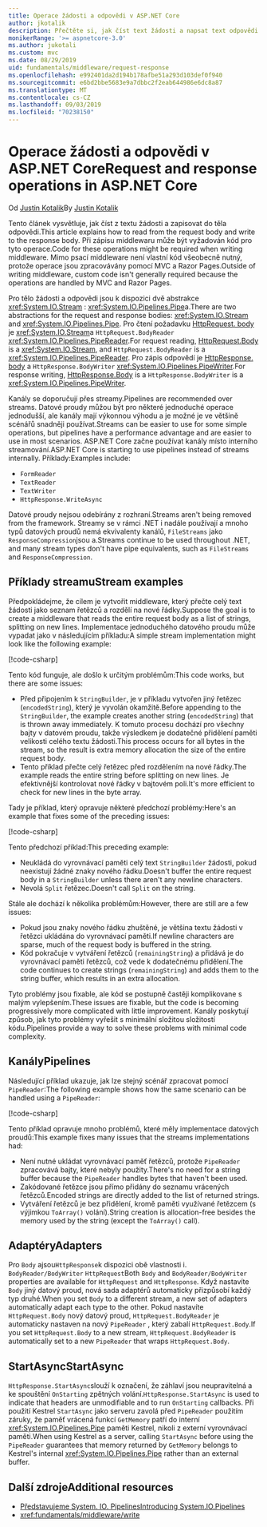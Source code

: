 ```yaml
---
title: Operace žádosti a odpovědi v ASP.NET Core
author: jkotalik
description: Přečtěte si, jak číst text žádosti a napsat text odpovědi v ASP.NET Core.
monikerRange: '>= aspnetcore-3.0'
ms.author: jukotali
ms.custom: mvc
ms.date: 08/29/2019
uid: fundamentals/middleware/request-response
ms.openlocfilehash: e992401da2d194b178afbe51a293d103def0f940
ms.sourcegitcommit: e6bd2bbe5683e9a7dbbc2f2eab644986e6dc8a87
ms.translationtype: MT
ms.contentlocale: cs-CZ
ms.lasthandoff: 09/03/2019
ms.locfileid: "70238150"
---
```

# <a name="request-and-response-operations-in-aspnet-core"></a><span data-ttu-id="af054-103">Operace žádosti a odpovědi v ASP.NET Core</span><span class="sxs-lookup"><span data-stu-id="af054-103">Request and response operations in ASP.NET Core</span></span>

<span data-ttu-id="af054-104">Od [Justin Kotalik](https://github.com/jkotalik)</span><span class="sxs-lookup"><span data-stu-id="af054-104">By [Justin Kotalik](https://github.com/jkotalik)</span></span>

<span data-ttu-id="af054-105">Tento článek vysvětluje, jak číst z textu žádosti a zapisovat do těla odpovědi.</span><span class="sxs-lookup"><span data-stu-id="af054-105">This article explains how to read from the request body and write to the response body.</span></span> <span data-ttu-id="af054-106">Při zápisu middlewaru může být vyžadován kód pro tyto operace.</span><span class="sxs-lookup"><span data-stu-id="af054-106">Code for these operations might be required when writing middleware.</span></span> <span data-ttu-id="af054-107">Mimo psací middleware není vlastní kód všeobecně nutný, protože operace jsou zpracovávány pomocí MVC a Razor Pages.</span><span class="sxs-lookup"><span data-stu-id="af054-107">Outside of writing middleware, custom code isn't generally required because the operations are handled by MVC and Razor Pages.</span></span>

<span data-ttu-id="af054-108">Pro tělo žádosti a odpovědi jsou k dispozici dvě abstrakce <xref:System.IO.Stream> : <xref:System.IO.Pipelines.Pipe>a.</span><span class="sxs-lookup"><span data-stu-id="af054-108">There are two abstractions for the request and response bodies: <xref:System.IO.Stream> and <xref:System.IO.Pipelines.Pipe>.</span></span> <span data-ttu-id="af054-109">Pro čtení požadavku [HttpRequest. body](xref:Microsoft.AspNetCore.Http.HttpRequest.Body) je <xref:System.IO.Stream>a `HttpRequest.BodyReader` <xref:System.IO.Pipelines.PipeReader>.</span><span class="sxs-lookup"><span data-stu-id="af054-109">For request reading, [HttpRequest.Body](xref:Microsoft.AspNetCore.Http.HttpRequest.Body) is a <xref:System.IO.Stream>, and `HttpRequest.BodyReader` is a <xref:System.IO.Pipelines.PipeReader>.</span></span> <span data-ttu-id="af054-110">Pro zápis odpovědí je [HttpResponse. body](xref:Microsoft.AspNetCore.Http.HttpResponse.Body) a `HttpResponse.BodyWriter` <xref:System.IO.Pipelines.PipeWriter>.</span><span class="sxs-lookup"><span data-stu-id="af054-110">For response writing, [HttpResponse.Body](xref:Microsoft.AspNetCore.Http.HttpResponse.Body) is a `HttpResponse.BodyWriter` is a <xref:System.IO.Pipelines.PipeWriter>.</span></span>

<span data-ttu-id="af054-111">Kanály se doporučují přes streamy.</span><span class="sxs-lookup"><span data-stu-id="af054-111">Pipelines are recommended over streams.</span></span> <span data-ttu-id="af054-112">Datové proudy můžou být pro některé jednoduché operace jednodušší, ale kanály mají výkonnou výhodu a je možné je ve většině scénářů snadněji používat.</span><span class="sxs-lookup"><span data-stu-id="af054-112">Streams can be easier to use for some simple operations, but pipelines have a performance advantage and are easier to use in most scenarios.</span></span> <span data-ttu-id="af054-113">ASP.NET Core začne používat kanály místo interního streamování.</span><span class="sxs-lookup"><span data-stu-id="af054-113">ASP.NET Core is starting to use pipelines instead of streams internally.</span></span> <span data-ttu-id="af054-114">Příklady:</span><span class="sxs-lookup"><span data-stu-id="af054-114">Examples include:</span></span>

* `FormReader`
* `TextReader`
* `TextWriter`
* `HttpResponse.WriteAsync`

<span data-ttu-id="af054-115">Datové proudy nejsou odebírány z rozhraní.</span><span class="sxs-lookup"><span data-stu-id="af054-115">Streams aren't being removed from the framework.</span></span> <span data-ttu-id="af054-116">Streamy se v rámci .NET i nadále používají a mnoho typů datových proudů nemá ekvivalenty kanálů, `FileStreams` jako `ResponseCompression`jsou a.</span><span class="sxs-lookup"><span data-stu-id="af054-116">Streams continue to be used throughout .NET, and many stream types don't have pipe equivalents, such as `FileStreams` and `ResponseCompression`.</span></span>

## <a name="stream-examples"></a><span data-ttu-id="af054-117">Příklady streamu</span><span class="sxs-lookup"><span data-stu-id="af054-117">Stream examples</span></span>

<span data-ttu-id="af054-118">Předpokládejme, že cílem je vytvořit middleware, který přečte celý text žádosti jako seznam řetězců a rozdělí na nové řádky.</span><span class="sxs-lookup"><span data-stu-id="af054-118">Suppose the goal is to create a middleware that reads the entire request body as a list of strings, splitting on new lines.</span></span> <span data-ttu-id="af054-119">Implementace jednoduchého datového proudu může vypadat jako v následujícím příkladu:</span><span class="sxs-lookup"><span data-stu-id="af054-119">A simple stream implementation might look like the following example:</span></span>

[!code-csharp[](request-response/samples/3.x/RequestResponseSample/Startup.cs?name=GetListOfStringsFromStream)]

<span data-ttu-id="af054-120">Tento kód funguje, ale došlo k určitým problémům:</span><span class="sxs-lookup"><span data-stu-id="af054-120">This code works, but there are some issues:</span></span>

* <span data-ttu-id="af054-121">Před připojením k `StringBuilder`, je v příkladu vytvořen jiný řetězec (`encodedString`), který je vyvolán okamžitě.</span><span class="sxs-lookup"><span data-stu-id="af054-121">Before appending to the `StringBuilder`, the example creates another string (`encodedString`) that is thrown away immediately.</span></span> <span data-ttu-id="af054-122">K tomuto procesu dochází pro všechny bajty v datovém proudu, takže výsledkem je dodatečné přidělení paměti velikosti celého textu žádosti.</span><span class="sxs-lookup"><span data-stu-id="af054-122">This process occurs for all bytes in the stream, so the result is extra memory allocation the size of the entire request body.</span></span>
* <span data-ttu-id="af054-123">Tento příklad přečte celý řetězec před rozdělením na nové řádky.</span><span class="sxs-lookup"><span data-stu-id="af054-123">The example reads the entire string before splitting on new lines.</span></span> <span data-ttu-id="af054-124">Je efektivnější kontrolovat nové řádky v bajtovém poli.</span><span class="sxs-lookup"><span data-stu-id="af054-124">It's more efficient to check for new lines in the byte array.</span></span>

<span data-ttu-id="af054-125">Tady je příklad, který opravuje některé předchozí problémy:</span><span class="sxs-lookup"><span data-stu-id="af054-125">Here's an example that fixes some of the preceding issues:</span></span>

[!code-csharp[](request-response/samples/3.x/RequestResponseSample/Startup.cs?name=GetListOfStringsFromStreamMoreEfficient)]

<span data-ttu-id="af054-126">Tento předchozí příklad:</span><span class="sxs-lookup"><span data-stu-id="af054-126">This preceding example:</span></span>

* <span data-ttu-id="af054-127">Neukládá do vyrovnávací paměti celý text `StringBuilder` žádosti, pokud neexistují žádné znaky nového řádku.</span><span class="sxs-lookup"><span data-stu-id="af054-127">Doesn't buffer the entire request body in a `StringBuilder` unless there aren't any newline characters.</span></span>
* <span data-ttu-id="af054-128">Nevolá `Split` řetězec.</span><span class="sxs-lookup"><span data-stu-id="af054-128">Doesn't call `Split` on the string.</span></span>

<span data-ttu-id="af054-129">Stále ale dochází k několika problémům:</span><span class="sxs-lookup"><span data-stu-id="af054-129">However, there are still are a few issues:</span></span>

* <span data-ttu-id="af054-130">Pokud jsou znaky nového řádku zhuštěné, je většina textu žádosti v řetězci ukládána do vyrovnávací paměti.</span><span class="sxs-lookup"><span data-stu-id="af054-130">If newline characters are sparse, much of the request body is buffered in the string.</span></span>
* <span data-ttu-id="af054-131">Kód pokračuje v vytváření řetězců (`remainingString`) a přidává je do vyrovnávací paměti řetězců, což vede k dodatečnému přidělení.</span><span class="sxs-lookup"><span data-stu-id="af054-131">The code continues to create strings (`remainingString`) and adds them to the string buffer, which results in an extra allocation.</span></span>

<span data-ttu-id="af054-132">Tyto problémy jsou fixable, ale kód se postupně častěji komplikovane s malým vylepšením.</span><span class="sxs-lookup"><span data-stu-id="af054-132">These issues are fixable, but the code is becoming progressively more complicated with little improvement.</span></span> <span data-ttu-id="af054-133">Kanály poskytují způsob, jak tyto problémy vyřešit s minimální složitou složitostí kódu.</span><span class="sxs-lookup"><span data-stu-id="af054-133">Pipelines provide a way to solve these problems with minimal code complexity.</span></span>

## <a name="pipelines"></a><span data-ttu-id="af054-134">Kanály</span><span class="sxs-lookup"><span data-stu-id="af054-134">Pipelines</span></span>

<span data-ttu-id="af054-135">Následující příklad ukazuje, jak lze stejný scénář zpracovat pomocí `PipeReader`:</span><span class="sxs-lookup"><span data-stu-id="af054-135">The following example shows how the same scenario can be handled using a `PipeReader`:</span></span>

[!code-csharp[](request-response/samples/3.x/RequestResponseSample/Startup.cs?name=GetListOfStringFromPipe)]

<span data-ttu-id="af054-136">Tento příklad opravuje mnoho problémů, které měly implementace datových proudů:</span><span class="sxs-lookup"><span data-stu-id="af054-136">This example fixes many issues that the streams implementations had:</span></span>

* <span data-ttu-id="af054-137">Není nutné ukládat vyrovnávací paměť řetězců, protože `PipeReader` zpracovává bajty, které nebyly použity.</span><span class="sxs-lookup"><span data-stu-id="af054-137">There's no need for a string buffer because the `PipeReader` handles bytes that haven't been used.</span></span>
* <span data-ttu-id="af054-138">Zakódované řetězce jsou přímo přidány do seznamu vrácených řetězců.</span><span class="sxs-lookup"><span data-stu-id="af054-138">Encoded strings are directly added to the list of returned strings.</span></span>
* <span data-ttu-id="af054-139">Vytváření řetězců je bez přidělení, kromě paměti využívané řetězcem (s výjimkou `ToArray()` volání).</span><span class="sxs-lookup"><span data-stu-id="af054-139">String creation is allocation-free besides the memory used by the string (except the `ToArray()` call).</span></span>

## <a name="adapters"></a><span data-ttu-id="af054-140">Adaptéry</span><span class="sxs-lookup"><span data-stu-id="af054-140">Adapters</span></span>

<span data-ttu-id="af054-141">Pro `Body` ajsou`HttpResponse`k dispozici obě vlastnosti i. `BodyReader/BodyWriter` `HttpRequest`</span><span class="sxs-lookup"><span data-stu-id="af054-141">Both `Body` and `BodyReader/BodyWriter` properties are available for `HttpRequest` and `HttpResponse`.</span></span> <span data-ttu-id="af054-142">Když nastavíte `Body` jiný datový proud, nová sada adaptérů automaticky přizpůsobí každý typ druhé.</span><span class="sxs-lookup"><span data-stu-id="af054-142">When you set `Body` to a different stream, a new set of adapters automatically adapt each type to the other.</span></span> <span data-ttu-id="af054-143">Pokud nastavíte `HttpRequest.Body` nový datový proud, `HttpRequest.BodyReader` je automaticky nastaven na nový `PipeReader` , který zabalí `HttpRequest.Body`.</span><span class="sxs-lookup"><span data-stu-id="af054-143">If you set `HttpRequest.Body` to a new stream, `HttpRequest.BodyReader` is automatically set to a new `PipeReader` that wraps `HttpRequest.Body`.</span></span>

## <a name="startasync"></a><span data-ttu-id="af054-144">StartAsync</span><span class="sxs-lookup"><span data-stu-id="af054-144">StartAsync</span></span>

<span data-ttu-id="af054-145">`HttpResponse.StartAsync`slouží k označení, že záhlaví jsou neupravitelná a ke spouštění `OnStarting` zpětných volání.</span><span class="sxs-lookup"><span data-stu-id="af054-145">`HttpResponse.StartAsync` is used to indicate that headers are unmodifiable and to run `OnStarting` callbacks.</span></span> <span data-ttu-id="af054-146">Při použití Kestrel `StartAsync` jako serveru zavolá před `PipeReader` použitím záruky, že paměť vrácená funkcí `GetMemory` patří do interní <xref:System.IO.Pipelines.Pipe> paměti Kestrel, nikoli z externí vyrovnávací paměti.</span><span class="sxs-lookup"><span data-stu-id="af054-146">When using Kestrel as a server, calling `StartAsync` before using the `PipeReader` guarantees that memory returned by `GetMemory` belongs to Kestrel's internal <xref:System.IO.Pipelines.Pipe> rather than an external buffer.</span></span>

## <a name="additional-resources"></a><span data-ttu-id="af054-147">Další zdroje</span><span class="sxs-lookup"><span data-stu-id="af054-147">Additional resources</span></span>

* [<span data-ttu-id="af054-148">Představujeme System. IO. Pipelines</span><span class="sxs-lookup"><span data-stu-id="af054-148">Introducing System.IO.Pipelines</span></span>](https://devblogs.microsoft.com/dotnet/system-io-pipelines-high-performance-io-in-net/)
* <xref:fundamentals/middleware/write>
